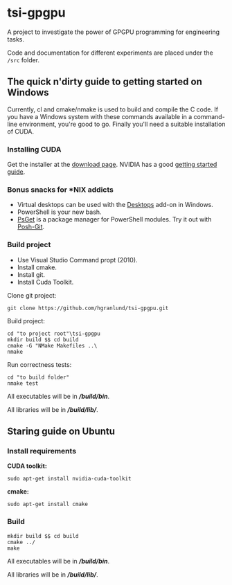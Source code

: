 tsi-gpgpu
=========

A project to investigate the power of GPGPU programming for engineering tasks.

Code and documentation for different experiments are placed under the ```/src``` folder.


The quick n'dirty guide to getting started on Windows
-----------------------------------------------------

Currently, cl and cmake/nmake is used to build and compile the C code. If you have a Windows system with these commands available in a command-line environment, you're good to go. Finally you'll need a suitable installation of CUDA.


### Installing CUDA

Get the installer at the [download page](https://developer.nvidia.com/cuda-downloads). NVIDIA has a good [getting started guide](http://docs.nvidia.com/cuda/cuda-getting-started-guide-for-microsoft-windows/index.html).


### Bonus snacks for *NIX addicts

* Virtual desktops can be used with the [Desktops](http://technet.microsoft.com/en-us/sysinternals/cc817881.aspx) add-on in Windows.
* PowerShell is your new bash.
* [PsGet](http://psget.net/) is a package manager for PowerShell modules. Try it out with [Posh-Git](http://www.imtraum.com/blog/streamline-git-with-powershell/).


### Build project

* Use Visual Studio Command propt (2010).
* Install cmake.
* Install git.
* Install Cuda Toolkit.

Clone git project:

    git clone https://github.com/hgranlund/tsi-gpgpu.git
    
Build project:

    cd "to project root"\tsi-gpgpu
    mkdir build $$ cd build
    cmake -G "NMake Makefiles ..\
    nmake
    
    
Run correctness tests:

    cd "to build folder"
    nmake test

All executables will be in ***/build/bin***.

All libraries will be in ***/build/lib/***.

## Staring guide on Ubuntu

### Install requirements

 **CUDA toolkit:**

    sudo apt-get install nvidia-cuda-toolkit

 **cmake:**

    sudo apt-get install cmake

### Build

    mkdir build $$ cd build
    cmake ../
    make

All executables will be in ***/build/bin***.

All libraries will be in ***/build/lib/***.
